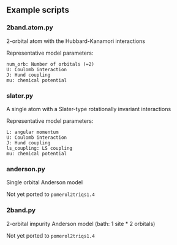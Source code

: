 Example scripts
---------------

### 2band.atom.py

2-orbital atom with the Hubbard-Kanamori interactions

Representative model parameters:

    num_orb: Number of orbitals (=2)
    U: Coulomb interaction
    J: Hund coupling
    mu: chemical potential


### slater.py

A single atom with a Slater-type rotationally invariant interactions

Representative model parameters:

    L: angular momentum
    U: Coulomb interaction
    J: Hund coupling
    ls_coupling: LS coupling
    mu: chemical potential

### anderson.py

Single orbital Anderson model

Not yet ported to ``pomerol2triqs1.4``

### 2band.py

2-orbital impurity Anderson model (bath: 1 site * 2 orbitals)

Not yet ported to ``pomerol2triqs1.4``
